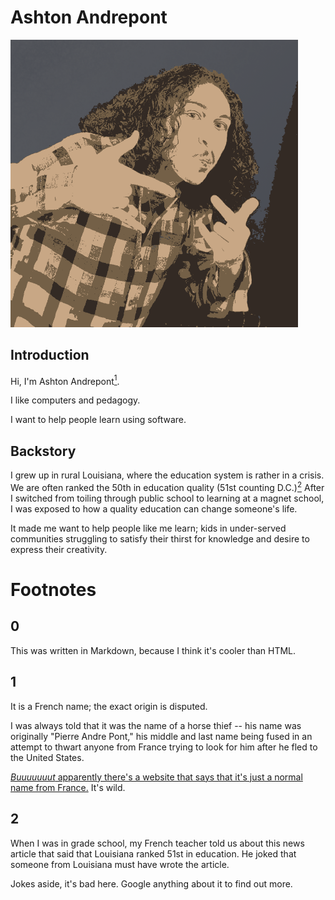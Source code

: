 # Ashton Andrepont

![A 20 year old from rural Louisiana trying to help fix his state's education crisis using AI.](/me.png)


## Introduction
Hi, I'm Ashton Andrepont[${^1}$](#1).

I like computers and pedagogy.

I want to help people learn using software.

## Backstory
I grew up in rural Louisiana, where the education system is rather in a crisis. We are often ranked the 50th in education quality (51st counting D.C.)[${^2}$](#2) After I switched from toiling through public school to learning at a magnet school, I was exposed to how a quality education can change someone's life.

It made me want to help people like me learn; kids in under-served communities struggling to satisfy their thirst for knowledge and desire to express their creativity. 

# Footnotes
## 0 
This was written in Markdown, because I think it's cooler than HTML.

## 1
It is a French name; the exact origin is disputed.

I was always told that it was the name of a horse thief -- his name was originally "Pierre Andre Pont," his middle and last name being fused in an attempt to thwart anyone from France trying to look for him after he fled to the United States.

[*Buuuuuuut* apparently there's a website that says that it's just a normal name from France.](https://namecensus.com/last-names/andrepont-surname-popularity/) It's wild.

## 2
When I was in grade school, my French teacher told us about this news article that said that Louisiana ranked 51st in education. He joked that someone from Louisiana must have wrote the article.

Jokes aside, it's bad here. Google anything about it to find out more.
